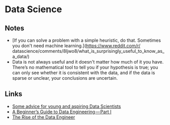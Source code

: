# Data Science
## Notes
- [If you can solve a problem with a simple heuristic, do that. Sometimes you don't need machine learning.](https://www.reddit.com/r/
datascience/comments/8ljwo8/what_is_surprisingly_useful_to_know_as_a_data/)
- Data is not always useful and it doesn't matter how much of it you have.
 There’s no mathematical tool to tell you if your hypothesis is true; you can only see whether it is consistent with the data, and if the data is sparse or unclear, your conclusions are uncertain.

## Links
- [Some advice for young and aspiring Data Scientists](https://www.reddit.com/r/datascience/comments/6q1y7b/some_advice_for_young_and_aspiring_data_scientists/)
- [A Beginner’s Guide to Data Engineering — Part I](https://medium.com/@rchang/a-beginners-guide-to-data-engineering-part-i-4227c5c457d7)
- [The Rise of the Data Engineer](https://medium.freecodecamp.org/the-rise-of-the-data-engineer-91be18f1e603)
